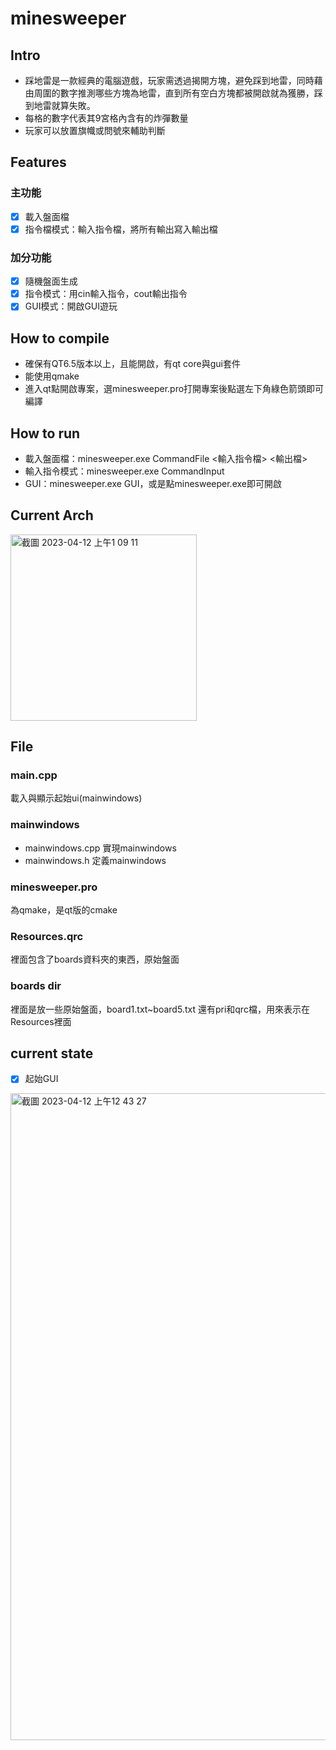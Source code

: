 # minesweeper
## Intro
- 踩地雷是一款經典的電腦遊戲，玩家需透過揭開方塊，避免踩到地雷，同時藉由周圍的數字推測哪些方塊為地雷，直到所有空白方塊都被開啟就為獲勝，踩到地雷就算失敗。
- 每格的數字代表其9宮格內含有的炸彈數量
- 玩家可以放置旗幟或問號來輔助判斷

## Features
### 主功能
- [x] 載入盤面檔
- [x] 指令檔模式：輸入指令檔，將所有輸出寫入輸出檔
### 加分功能
- [x] 隨機盤面生成
- [x] 指令模式：用cin輸入指令，cout輸出指令
- [x] GUI模式：開啟GUI遊玩
## How to compile
- 確保有QT6.5版本以上，且能開啟，有qt core與gui套件
- 能使用qmake
- 進入qt點開啟專案，選minesweeper.pro打開專案後點選左下角綠色箭頭即可編譯

## How to run
- 載入盤面檔：minesweeper.exe CommandFile <輸入指令檔> <輸出檔>
- 輸入指令模式：minesweeper.exe CommandInput
- GUI：minesweeper.exe GUI，或是點minesweeper.exe即可開啟

## Current Arch
<img width="298" alt="截圖 2023-04-12 上午1 09 11" src="https://user-images.githubusercontent.com/69885352/231238520-4e8f57ab-4093-4bc4-b89a-6221db00d8a4.png">

## File
### main.cpp
載入與顯示起始ui(mainwindows)
### mainwindows
- mainwindows.cpp 實現mainwindows
- mainwindows.h 定義mainwindows
### minesweeper.pro
為qmake，是qt版的cmake
### Resources.qrc
裡面包含了boards資料夾的東西，原始盤面
### boards dir
裡面是放一些原始盤面，board1.txt~board5.txt
還有pri和qrc檔，用來表示在Resources裡面
## current state
- [x] 起始GUI
<img width="1035" alt="截圖 2023-04-12 上午12 43 27" src="https://user-images.githubusercontent.com/69885352/231238544-e7f0c099-ddf7-485e-ac13-a2dd7aa0e8a4.png">
